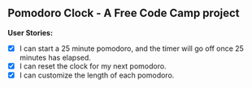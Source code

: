 ## Pomodoro Clock -  A Free Code Camp project

 **User Stories:**
 - [x] I can start a 25 minute pomodoro, and the timer will go off once 25 minutes has elapsed.
 - [x] I can reset the clock for my next pomodoro.
 - [x] I can customize the length of each pomodoro.
